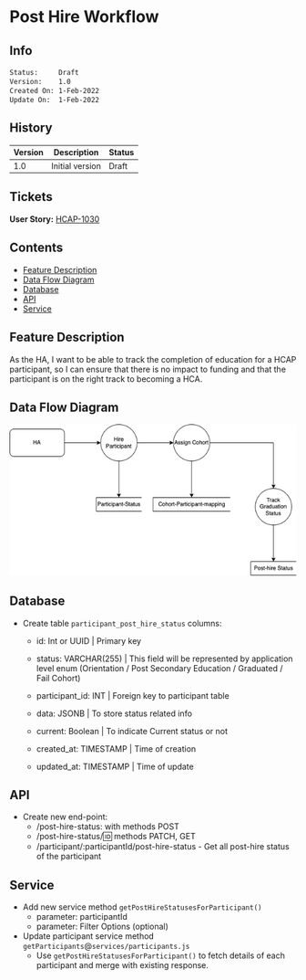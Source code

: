 # Post Hire Workflow

## Info

    Status:     Draft
    Version:    1.0
    Created On: 1-Feb-2022
    Update On:  1-Feb-2022

## History

| Version | Description | Status |
| ------- | ----------- | -------
|   1.0   | Initial version | Draft |

## Tickets

**User Story:**  [HCAP-1030](https://freshworks.atlassian.net/browse/HCAP-1030)

## Contents

- [Feature Description](#feature-description)
- [Data Flow Diagram](#data-flow-diagram)
- [Database](#database)
- [API](#api)
- [Service](#service)

## Feature Description

As the HA, I want to be able to track the completion of education for a HCAP participant, so I can ensure that there is no impact to funding and that the participant is on the right track to becoming a HCA.

## Data Flow Diagram

![FlowDiagram](/documents/assets/Post-hire-flow.drawio.png)

## Database

- Create table `participant_post_hire_status`
  columns:
  - id: Int or UUID | Primary key
  
  - status: VARCHAR(255) | This field will be represented by application level enum (Orientation / Post Secondary Education / Graduated / Fail Cohort)

  - participant_id: INT | Foreign key to participant table

  - data: JSONB | To store status related info

  - current: Boolean | To indicate Current status or not

  - created_at: TIMESTAMP | Time of creation

  - updated_at: TIMESTAMP | Time of update

## API

- Create new end-point:
  - /post-hire-status: with methods POST
  - /post-hire-status/:id: methods PATCH, GET
  - /participant/:participantId/post-hire-status - Get all post-hire status of the participant

## Service

- Add new service method `getPostHireStatusesForParticipant()`
  - parameter: participantId
  - parameter: Filter Options (optional)
- Update participant service method `getParticipants`@`services/participants.js`
  - Use `getPostHireStatusesForParticipant()` to fetch details of each participant and merge with existing response.
